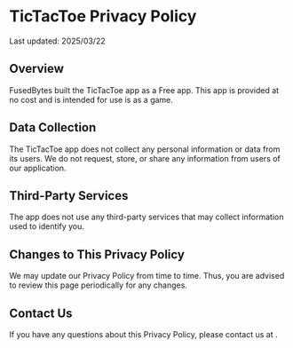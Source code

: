 <h1>TicTacToe Privacy Policy</h1>
<p>Last updated: 2025/03/22</p>

<h2>Overview</h2>
<p>FusedBytes built the TicTacToe app as a Free app. This app is provided at no cost and is intended for use is as a game.</p>

<h2>Data Collection</h2>
<p>The TicTacToe app does not collect any personal information or data from its users. We do not request, store, or share any information from users of our application.</p>

<h2>Third-Party Services</h2>
<p>The app does not use any third-party services that may collect information used to identify you.</p>

<h2>Changes to This Privacy Policy</h2>
<p>We may update our Privacy Policy from time to time. Thus, you are advised to review this page periodically for any changes.</p>

<h2>Contact Us</h2>
<p>If you have any questions about this Privacy Policy, please contact us at .</p>
